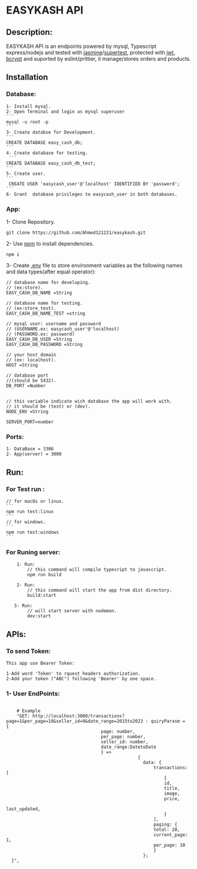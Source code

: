 # EASYKASH API

## Description:

EASYKASH API is an endpoints powered by mysql, Typescript express/nodejs and tested with [jasmine](https://www.npmjs.com/package/jasmine)/[supertest](https://www.npmjs.com/package/supertest), protected with [jwt](https://www.npmjs.com/package/jsonwebtoken), [bcrypt](https://www.npmjs.com/package/bcrypt) and suported by eslint/prittier, it manage/stores orders and products.

## Installation

### Database:

    1- Install mysql.
    2- Open Terminal and login as mysql superuser
    ```
    mysql -u root -p
    ```
    3- Create databse for Development.
    ```
    CREATE DATABASE easy_cash_db;
    ```
    4- Create database for testing.
     ```
    CREATE DATABASE easy_cash_db_test;
    ```
    5- Create user.
    ```
     CREATE USER 'easycash_user'@'localhost' IDENTIFIED BY 'password';
    ```
    6- Grant  database privileges to easycash_user in both databases.

### App:

1- Clone Repository.

```
git clone https://github.com/Ahmed121221/easykash.git
```

2- Use [npm](https://www.npmjs.com) to install dependencies.

```
npm i
```

3- Create [.env](https://github.com/motdotla/dotenv) file to store environment variables
as the following names and data types(after equal operator):

```
// database name for developing.
// (ex:store).
EASY_CASH_DB_NAME =String

// database name for testing.
// (ex:store_test).
EASY_CASH_DB_NAME_TEST =string

// mysql user: username and password
// (USERNAME.ex: easycash_user'@'localhost)
// (PASSWORD.ex: password)
EASY_CASH_DB_USER =String
EASY_CASH_DB_PASSWORD =String

// your host domain
// (ex: localhost).
HOST =String

// database port
//(should be 5432).
DB_PORT =Number


// this variable indicate wich database the app will work with.
// it should be (test) or (dev).
NODE_ENV =String

SERVER_PORT=number
```

### Ports:

    1- DataBase = 3306
    2- App(server) = 3000

## Run:

### For Test run :

    // for macOs or linux.
    ```
    npm run test:linux
    ```
    // for windows.
    ```
    npm run test:windows
    ```

### For Runing server:

        1- Run:
            // this command will compile typesript to javascript.
            npm run build

        2- Run:
            // this command will start the app from dist directory.
            build:start

       3- Run:
            // will start server with nodemon.
            dev:start

## APIs:

### To send Token:

```
This app use Bearer Token:

1-Add word 'Token' to rquest headers authorization.
2-Add your token ("ABC") following 'Bearer' by one space.

```

### 1- User EndPoints:

```

    # Example
    "GET: http://localhost:3000/transactions?page=1&per_page=10&seller_id=9&date_range=2015to2023 : quiryParasm =  {
                                    page: number,
                                    per_page: number,
                                    seller_id: number,
                                    date_range:DatetoDate
                                    } =>
                                                  {
                                                    data: {
                                                        transactions: [
                                                            {
                                                            id,
                                                            title,
                                                            image,
                                                            price,
                                                            last_updated,
                                                            }
                                                        ],
                                                        paging: {
                                                        total: 20,
                                                        current_page: 1,
                                                        per_page: 10
                                                        }
                                                    };
  }",

```
